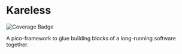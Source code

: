 # Kareless
![Coverage Badge][bdg-cov-kareless]

A pico-framework to glue building blocks of a long-running software together.

[bdg-cov-kareless]: https://img.shields.io/endpoint?url=https://gist.githubusercontent.com/pouyanh/69229998008a13b9b87590ebe50ecded/raw/janstoon_toolbox_kareless_refs_heads_master.json
